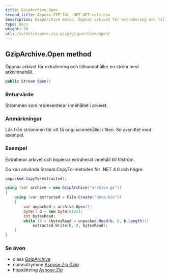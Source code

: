 ```yaml
---
title: GzipArchive.Open
second_title: Aspose.ZIP för .NET API-referens
description: GzipArchive metod. Öppnar arkivet för extrahering och tillhandahåller en ström med arkivinnehåll.
type: docs
weight: 50
url: /sv/net/aspose.zip.gzip/gziparchive/open/
---
```

## GzipArchive.Open method

Öppnar arkivet för extrahering och tillhandahåller en ström med arkivinnehåll.

```csharp
public Stream Open()
```

### Returvärde

Strömmen som representerar innehållet i arkivet.

### Anmärkningar

Läs från strömmen för att få originalinnehållet i filen. Se avsnittet med exempel.

### Exempel

Extraherar arkivet och kopierar extraherat innehåll till filström.

Du kan använda Stream.CopyTo-metoden för .NET 4.0 och högre:

```csharp
unpacked.CopyTo(extracted);
```

```csharp
using (var archive = new GzipArchive("archive.gz"))
{
    using (var extracted = File.Create("data.bin"))
    {
        var unpacked = archive.Open();
        byte[] b = new byte[8192];
        int bytesRead;
        while (0 < (bytesRead = unpacked.Read(b, 0, b.Length)))
            extracted.Write(b, 0, bytesRead);
    }            
}
```

### Se även

* class [GzipArchive](../)
* namnutrymme [Aspose.Zip.Gzip](../../gziparchive/)
* hopsättning [Aspose.Zip](../../../)


